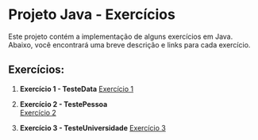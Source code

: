 # Projeto Java - Exercícios

Este projeto contém a implementação de alguns exercícios em Java. Abaixo, você encontrará uma breve descrição e links para cada exercício.

## Exercícios:

1. **Exercício 1 - TesteData**
   [Exercício 1](src/Ex1/TesteData.java)

2. **Exercício 2 - TestePessoa**  
   [Exercício 2](src/Ex2/TestePessoa.java)

3. **Exercício 3 - TesteUniversidade**
   [Exercício 3](src/Ex3/TesteUniversidade.java)


